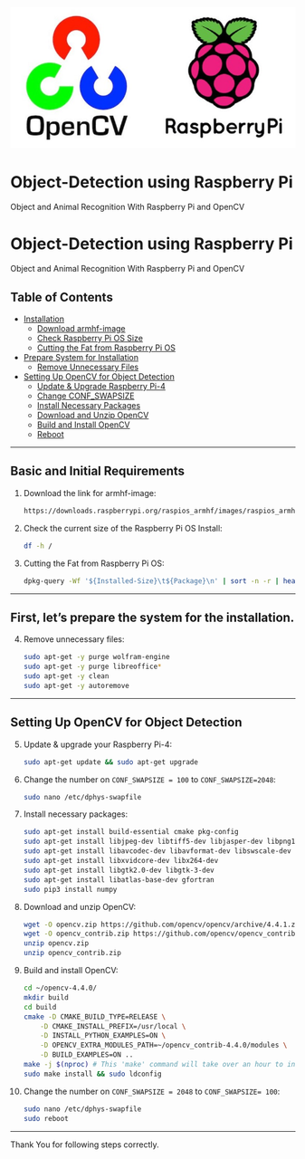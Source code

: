 ![Example Image](https://github.com/aiskaushi/Object-Detection/blob/main/image1.jpg)

# Object-Detection using Raspberry Pi

Object and Animal Recognition With Raspberry Pi and OpenCV

# Object-Detection using Raspberry Pi

Object and Animal Recognition With Raspberry Pi and OpenCV

## Table of Contents
- [Installation](#installation)
  - [Download armhf-image](#download-armhf-image)
  - [Check Raspberry Pi OS Size](#check-raspberry-pi-os-size)
  - [Cutting the Fat from Raspberry Pi OS](#cutting-the-fat-from-raspberry-pi-os)
- [Prepare System for Installation](#prepare-system-for-installation)
  - [Remove Unnecessary Files](#remove-unnecessary-files)
- [Setting Up OpenCV for Object Detection](#setting-up-opencv-for-object-detection)
  - [Update & Upgrade Raspberry Pi-4](#update--upgrade-raspberry-pi-4)
  - [Change CONF_SWAPSIZE](#change-conf-swapsize)
  - [Install Necessary Packages](#install-necessary-packages)
  - [Download and Unzip OpenCV](#download-and-unzip-opencv)
  - [Build and Install OpenCV](#build-and-install-opencv)
  - [Reboot](#reboot)

---

## Basic and Initial Requirements

1. Download the link for armhf-image:
    ```bash
    https://downloads.raspberrypi.org/raspios_armhf/images/raspios_armhf-2021-05-28/
    ```

2. Check the current size of the Raspberry Pi OS Install:
    ```bash
    df -h /
    ```

3. Cutting the Fat from Raspberry Pi OS:
    ```bash
    dpkg-query -Wf '${Installed-Size}\t${Package}\n' | sort -n -r | head -n 20
    ```

---

## First, let’s prepare the system for the installation.

4. Remove unnecessary files:
    ```bash
    sudo apt-get -y purge wolfram-engine
    sudo apt-get -y purge libreoffice*
    sudo apt-get -y clean
    sudo apt-get -y autoremove
    ```

---

## Setting Up OpenCV for Object Detection

5. Update & upgrade your Raspberry Pi-4:
    ```bash
    sudo apt-get update && sudo apt-get upgrade
    ```

6. Change the number on `CONF_SWAPSIZE = 100` to `CONF_SWAPSIZE=2048`:
    ```bash
    sudo nano /etc/dphys-swapfile
    ```

7. Install necessary packages:
    ```bash
    sudo apt-get install build-essential cmake pkg-config
    sudo apt-get install libjpeg-dev libtiff5-dev libjasper-dev libpng12-dev
    sudo apt-get install libavcodec-dev libavformat-dev libswscale-dev libv4l-dev
    sudo apt-get install libxvidcore-dev libx264-dev
    sudo apt-get install libgtk2.0-dev libgtk-3-dev
    sudo apt-get install libatlas-base-dev gfortran
    sudo pip3 install numpy
    ```

8. Download and unzip OpenCV:
    ```bash
    wget -O opencv.zip https://github.com/opencv/opencv/archive/4.4.1.zip
    wget -O opencv_contrib.zip https://github.com/opencv/opencv_contrib/archive/4.4.1.zip
    unzip opencv.zip
    unzip opencv_contrib.zip
    ```

9. Build and install OpenCV:
    ```bash
    cd ~/opencv-4.4.0/
    mkdir build
    cd build
    cmake -D CMAKE_BUILD_TYPE=RELEASE \
        -D CMAKE_INSTALL_PREFIX=/usr/local \
        -D INSTALL_PYTHON_EXAMPLES=ON \
        -D OPENCV_EXTRA_MODULES_PATH=~/opencv_contrib-4.4.0/modules \
        -D BUILD_EXAMPLES=ON ..
    make -j $(nproc) # This 'make' command will take over an hour to install and there will be no indication of how much longer it will take.
    sudo make install && sudo ldconfig
10. Change the number on `CONF_SWAPSIZE = 2048` to `CONF_SWAPSIZE= 100`:
    ```bash
    sudo nano /etc/dphys-swapfile  
    sudo reboot
    ```

---

Thank You for following steps correctly.
